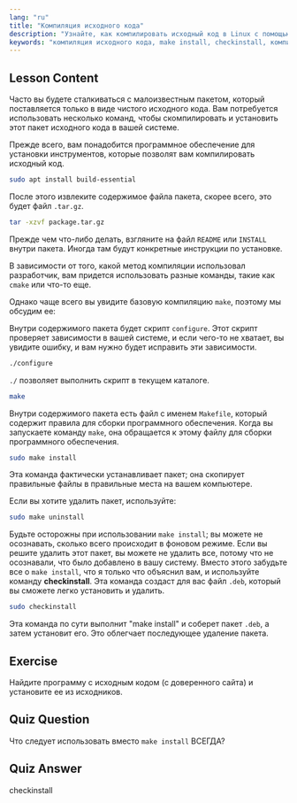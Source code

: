 ```yaml
---
lang: "ru"
title: "Компиляция исходного кода"
description: "Узнайте, как компилировать исходный код в Linux с помощью make, configure и checkinstall. Изучите процесс сборки для начинающих и опытных пользователей."
keywords: "компиляция исходного кода, make install, checkinstall, компиляция Linux, build-essential, учебник по Linux, руководство для начинающих"
---
```


## Lesson Content

Часто вы будете сталкиваться с малоизвестным пакетом, который поставляется только в виде чистого исходного кода. Вам потребуется использовать несколько команд, чтобы скомпилировать и установить этот пакет исходного кода в вашей системе.

Прежде всего, вам понадобится программное обеспечение для установки инструментов, которые позволят вам компилировать исходный код.

```bash
sudo apt install build-essential
```

После этого извлеките содержимое файла пакета, скорее всего, это будет файл `.tar.gz`.

```bash
tar -xzvf package.tar.gz
```

Прежде чем что-либо делать, взгляните на файл `README` или `INSTALL` внутри пакета. Иногда там будут конкретные инструкции по установке.

В зависимости от того, какой метод компиляции использовал разработчик, вам придется использовать разные команды, такие как `cmake` или что-то еще.

Однако чаще всего вы увидите базовую компиляцию `make`, поэтому мы обсудим ее:

Внутри содержимого пакета будет скрипт `configure`. Этот скрипт проверяет зависимости в вашей системе, и если чего-то не хватает, вы увидите ошибку, и вам нужно будет исправить эти зависимости.

```bash
./configure
```

`./` позволяет выполнить скрипт в текущем каталоге.

```bash
make
```

Внутри содержимого пакета есть файл с именем `Makefile`, который содержит правила для сборки программного обеспечения. Когда вы запускаете команду `make`, она обращается к этому файлу для сборки программного обеспечения.

```bash
sudo make install
```

Эта команда фактически устанавливает пакет; она скопирует правильные файлы в правильные места на вашем компьютере.

Если вы хотите удалить пакет, используйте:

```bash
sudo make uninstall
```

Будьте осторожны при использовании `make install`; вы можете не осознавать, сколько всего происходит в фоновом режиме. Если вы решите удалить этот пакет, вы можете не удалить все, потому что не осознавали, что было добавлено в вашу систему. Вместо этого забудьте все о `make install`, что я только что объяснил вам, и используйте команду **checkinstall**. Эта команда создаст для вас файл `.deb`, который вы сможете легко установить и удалить.

```bash
sudo checkinstall
```

Эта команда по сути выполнит "make install" и соберет пакет `.deb`, а затем установит его. Это облегчает последующее удаление пакета.

## Exercise

Найдите программу с исходным кодом (с доверенного сайта) и установите ее из исходников.

## Quiz Question

Что следует использовать вместо `make install` ВСЕГДА?

## Quiz Answer

checkinstall
